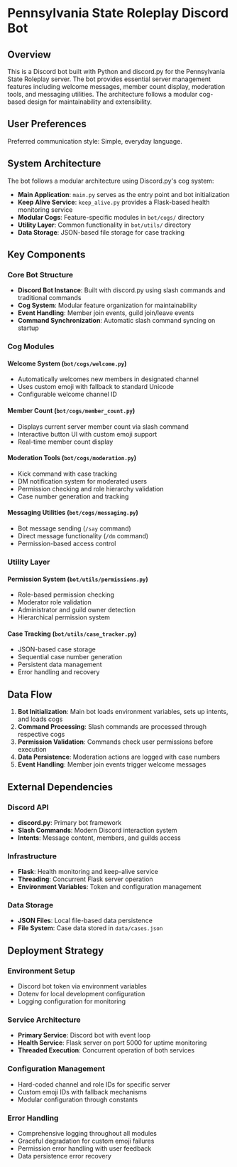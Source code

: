 # Pennsylvania State Roleplay Discord Bot

## Overview

This is a Discord bot built with Python and discord.py for the Pennsylvania State Roleplay server. The bot provides essential server management features including welcome messages, member count display, moderation tools, and messaging utilities. The architecture follows a modular cog-based design for maintainability and extensibility.

## User Preferences

Preferred communication style: Simple, everyday language.

## System Architecture

The bot follows a modular architecture using Discord.py's cog system:

- **Main Application**: `main.py` serves as the entry point and bot initialization
- **Keep Alive Service**: `keep_alive.py` provides a Flask-based health monitoring service
- **Modular Cogs**: Feature-specific modules in `bot/cogs/` directory
- **Utility Layer**: Common functionality in `bot/utils/` directory
- **Data Storage**: JSON-based file storage for case tracking

## Key Components

### Core Bot Structure
- **Discord Bot Instance**: Built with discord.py using slash commands and traditional commands
- **Cog System**: Modular feature organization for maintainability
- **Event Handling**: Member join events, guild join/leave events
- **Command Synchronization**: Automatic slash command syncing on startup

### Cog Modules

#### Welcome System (`bot/cogs/welcome.py`)
- Automatically welcomes new members in designated channel
- Uses custom emoji with fallback to standard Unicode
- Configurable welcome channel ID

#### Member Count (`bot/cogs/member_count.py`)
- Displays current server member count via slash command
- Interactive button UI with custom emoji support
- Real-time member count display

#### Moderation Tools (`bot/cogs/moderation.py`)
- Kick command with case tracking
- DM notification system for moderated users
- Permission checking and role hierarchy validation
- Case number generation and tracking

#### Messaging Utilities (`bot/cogs/messaging.py`)
- Bot message sending (`/say` command)
- Direct message functionality (`/dm` command)
- Permission-based access control

### Utility Layer

#### Permission System (`bot/utils/permissions.py`)
- Role-based permission checking
- Moderator role validation
- Administrator and guild owner detection
- Hierarchical permission system

#### Case Tracking (`bot/utils/case_tracker.py`)
- JSON-based case storage
- Sequential case number generation
- Persistent data management
- Error handling and recovery

## Data Flow

1. **Bot Initialization**: Main bot loads environment variables, sets up intents, and loads cogs
2. **Command Processing**: Slash commands are processed through respective cogs
3. **Permission Validation**: Commands check user permissions before execution
4. **Data Persistence**: Moderation actions are logged with case numbers
5. **Event Handling**: Member join events trigger welcome messages

## External Dependencies

### Discord API
- **discord.py**: Primary bot framework
- **Slash Commands**: Modern Discord interaction system
- **Intents**: Message content, members, and guilds access

### Infrastructure
- **Flask**: Health monitoring and keep-alive service
- **Threading**: Concurrent Flask server operation
- **Environment Variables**: Token and configuration management

### Data Storage
- **JSON Files**: Local file-based data persistence
- **File System**: Case data stored in `data/cases.json`

## Deployment Strategy

### Environment Setup
- Discord bot token via environment variables
- Dotenv for local development configuration
- Logging configuration for monitoring

### Service Architecture
- **Primary Service**: Discord bot with event loop
- **Health Service**: Flask server on port 5000 for uptime monitoring
- **Threaded Execution**: Concurrent operation of both services

### Configuration Management
- Hard-coded channel and role IDs for specific server
- Custom emoji IDs with fallback mechanisms
- Modular configuration through constants

### Error Handling
- Comprehensive logging throughout all modules
- Graceful degradation for custom emoji failures
- Permission error handling with user feedback
- Data persistence error recovery